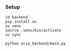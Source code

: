 ### Setup

```
cd backend
pip install uv
uv venv
source .venv/bin/activate
uv sync

python oria_backend/main.py
```